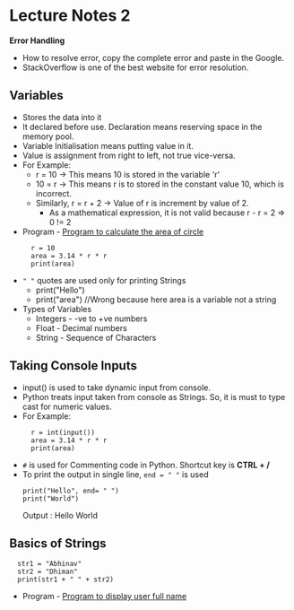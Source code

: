 # Lecture Notes 2

__Error Handling__
* How to resolve error, copy the complete error and paste in the Google.
* StackOverflow is one of the best website for error resolution.

## Variables
* Stores the data into it
* It declared before use. Declaration means reserving space in the memory pool.
* Variable Initialisation means putting value in it.
* Value is assignment from right to left, not true vice-versa.
* For Example:
  * r = 10 -> This means 10 is stored in the variable 'r'
  *  10 = r -> This means r is to stored in the constant value 10, which is incorrect.
  * Similarly, r = r + 2 -> Value of r is increment by value of 2.
    * As a mathematical expression, it is not valid because r - r = 2 => 0 != 2
* Program - [Program to calculate the area of circle](https://github.com/abhinavg916/ytcodehelp-python/blob/master/Lectures/Lecture%202/CircleArea.py)
  ```
    r = 10
    area = 3.14 * r * r
    print(area)
  ```
* `" "` quotes are used only for printing Strings
  * print("Hello")
  * print("area")  //Wrong because here area is a variable not a string
* Types of Variables
  * Integers - -ve to +ve numbers
  * Float - Decimal numbers
  * String - Sequence of Characters

## Taking Console Inputs
* input() is used to take dynamic input from console.
* Python treats input taken from console as Strings. So, it is must to type cast for numeric values.
* For Example:
  ```
    r = int(input())
    area = 3.14 * r * r
    print(area)
  ```
* `#` is used for Commenting code in Python. Shortcut key is __CTRL + /__
* To print the output in single line, `end = " "` is used
  ```
  print("Hello", end= " ")
  print("World")
  ```
  Output : Hello World

## Basics of Strings
```
  str1 = "Abhinav"
  str2 = "Dhiman"
  print(str1 + " " + str2)
```
* Program - [Program to display user full name](https://github.com/abhinavg916/ytcodehelp-python/blob/master/Lectures/Lecture%202/UserName.py)
